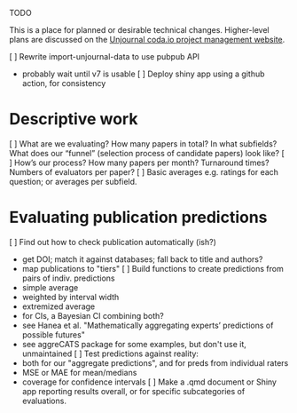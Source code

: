 
TODO

This is a place for planned or desirable technical changes.
Higher-level plans are discussed on
the [Unjournal coda.io project management website](https://coda.io/d/Project-Management-UJ_dOyXJoZ6imx/Projects_subw9#Projects_tuA9I/r30&view=full).

[ ] Rewrite import-unjournal-data to use pubpub API
  - probably wait until v7 is usable
[ ] Deploy shiny app using a github action, for consistency

# Descriptive work

[ ] What are we evaluating? How many papers in total? In what subfields? What 
  does our “funnel” (selection process of candidate papers) look like?
[ ] How’s our process? How many papers per month? Turnaround times? 
  Numbers of evaluators per paper?
[ ] Basic averages e.g. ratings for each question; or averages per subfield.

# Evaluating publication predictions

[ ] Find out how to check publication automatically (ish?)
  - get DOI; match it against databases; fall back to title and authors?
  - map publications to "tiers"
[ ] Build functions to create predictions from pairs of indiv. predictions
  - simple average
  - weighted by interval width
  - extremized average
  - for CIs, a Bayesian CI combining both?
  - see Hanea et al.
    "Mathematically aggregating experts’ predictions of possible futures"
  - see aggreCATS package for some examples, but don't use it, unmaintained
[ ] Test predictions against reality:
  - both for our "aggregate predictions", and for preds from individual raters
  - MSE or MAE for mean/medians
  - coverage for confidence intervals
[ ] Make a .qmd document or Shiny app reporting results overall, or for
  specific subcategories of evaluations.